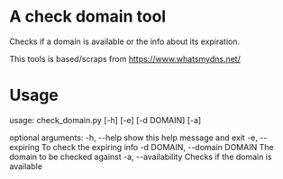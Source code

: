 # A check domain tool

Checks if a domain is available or the info about
its expiration.

This tools is based/scraps from https://www.whatsmydns.net/

# Usage

usage: check_domain.py [-h] [-e] [-d DOMAIN] [-a]

optional arguments:
  -h, --help            show this help message and exit
  -e, --expiring        To check the expiring info
  -d DOMAIN, --domain DOMAIN
                        The domain to be checked against
  -a, --availability    Checks if the domain is available

